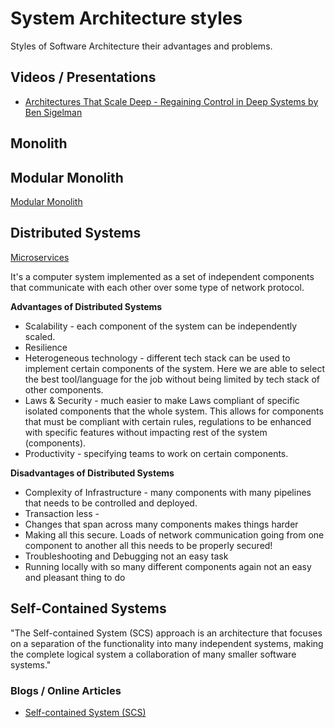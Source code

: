 # System Architecture styles
Styles of Software Architecture their advantages and problems.

## Videos / Presentations

* [Architectures That Scale Deep - Regaining Control in Deep Systems by Ben Sigelman](https://www.infoq.com/presentations/properties-deep-systems/)

## Monolith

## Modular Monolith

[Modular Monolith](architecture/modular-monolith.md)

## Distributed Systems

[Microservices](architecture/microservices.md)

It's a computer system implemented as a set of independent components that communicate with each other over some
type of network protocol.

**Advantages of Distributed Systems**
* Scalability - each component of the system can be independently scaled. 
* Resilience
* Heterogeneous technology - different tech stack can be used to implement certain components of the system. Here we are 
able to select the best tool/language for the job without being limited by tech stack of other components.
* Laws & Security - much easier to make Laws compliant of specific isolated components that the whole system. This allows
for components that must be compliant with certain rules, regulations to be enhanced with specific features without impacting
rest of the system (components).
* Productivity - specifying teams to work on certain components. 

**Disadvantages of Distributed Systems**
* Complexity of Infrastructure - many components with many pipelines that needs to be controlled and deployed.
* Transaction less - 
* Changes that span across many components makes things harder
* Making all this secure. Loads of network communication going from one component to another all this needs to be 
properly secured!
* Troubleshooting and Debugging not an easy task
* Running locally with so many different components again not an easy and pleasant thing to do  

## Self-Contained Systems

"The Self-contained System (SCS) approach is an architecture that focuses on a separation of the functionality into many independent systems, 
making the complete logical system a collaboration of many smaller software systems."

### Blogs / Online Articles

* [Self-contained System (SCS)](https://scs-architecture.org/index.html)
